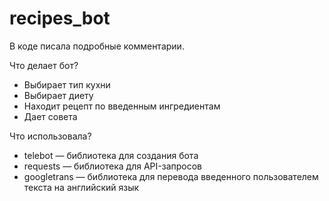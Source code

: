 # recipes_bot

В коде писала подробные комментарии.

Что делает бот?
- Выбирает тип кухни
- Выбирает диету
- Находит рецепт по введенным ингредиентам
- Дает совета

Что использовала?
- telebot — библиотека для создания бота
- requests — библиотека для API-запросов
- googletrans — библиотека для перевода введенного пользователем текста на английский язык
